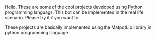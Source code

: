 Hello, These are some of the cool projects developed using Python programming language.
This bot can be implemented in the real life scenario. Please try it if you want to.

These projects are basically implemented using the MatpotLib library in python programming language
